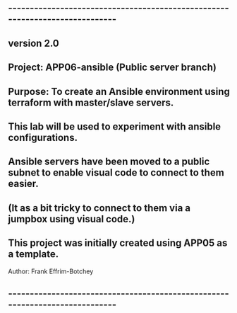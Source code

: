## ----------------------------------------------------------------------------
## version  2.0
## Project: APP06-ansible (Public server branch)
## Purpose: To create an Ansible environment using terraform with master/slave servers.  
## This lab will be used to experiment with ansible configurations.
## Ansible servers have been moved to a public subnet to enable visual code to connect to them easier.
## (It as a bit tricky to connect to them via a jumpbox using visual code.)
## This project was initially created using APP05 as a template.

   Author:  Frank Effrim-Botchey
## ----------------------------------------------------------------------------

